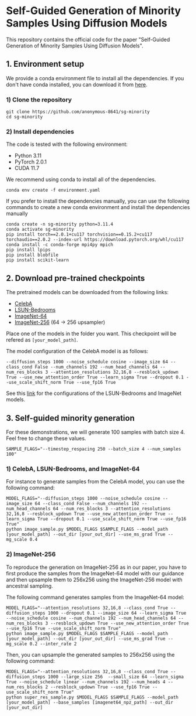 # Self-Guided Generation of Minority Samples Using Diffusion Models

This repository contains the official code for the paper "Self-Guided Generation of Minority Samples Using Diffusion Models".

## 1. Environment setup
We provide a conda environment file to install all the dependencies. If you don't have conda installed, you can download it from [here](https://docs.conda.io/en/latest/miniconda.html).

### 1) Clone the repository
```
git clone https://github.com/anonymous-8641/sg-minority
cd sg-minority
```

### 2) Install dependencies
The code is tested with the following environment:
- Python 3.11
- PyTorch 2.0.1
- CUDA 11.7

We recommend using conda to install all of the dependencies.
```
conda env create -f environment.yaml
```
If you prefer to install the dependencies manually, you can use the following commands to create a new conda environment and install the dependencies manually
```
conda create -n sg-minority python=3.11.4
conda activate sg-minority
pip install torch==2.0.1+cu117 torchvision==0.15.2+cu117 torchaudio==2.0.2 --index-url https://download.pytorch.org/whl/cu117
conda install -c conda-forge mpi4py mpich
pip install lpips
pip install blobfile
pip install scikit-learn
```


## 2. Download pre-trained checkpoints

The pretrained models can be downloaded from the following links:
- [CelebA](https://drive.google.com/file/d/11zaWowtEvU_rmAXnEe66x9tXzOdNbQrs/view?usp=drive_link)
- [LSUN-Bedrooms](https://openaipublic.blob.core.windows.net/diffusion/jul-2021/lsun_bedroom.pt)
- [ImageNet-64](https://openaipublic.blob.core.windows.net/diffusion/jul-2021/64x64_diffusion.pt)
- [ImageNet-256](https://openaipublic.blob.core.windows.net/diffusion/jul-2021/64_256_upsampler.pt) (64 → 256 upsampler)

Place one of the models in the folder you want. This checkpoint will be refered as ```[your_model_path]```.

The model configuration of the CelebA model is as follows:
```
--diffusion_steps 1000 --noise_schedule cosine --image_size 64 --class_cond False --num_channels 192 --num_head_channels 64 --num_res_blocks 3 --attention_resolutions 32,16,8 --resblock_updown True --use_new_attention_order True --learn_sigma True --dropout 0.1 --use_scale_shift_norm True --use_fp16 True
```

See this [link](https://github.com/openai/guided-diffusion) for the configurations of the LSUN-Bedrooms and ImageNet models.


## 3. Self-guided minority generation
For these demonstrations, we will generate 100 samples with batch size 4. Feel free to change these values.
```
SAMPLE_FLAGS="--timestep_respacing 250 --batch_size 4 --num_samples 100"
```

### 1) CelebA, LSUN-Bedrooms, and ImageNet-64
For instance to generate samples from the CelebA model, you can use the following command:
```
MODEL_FLAGS="--diffusion_steps 1000 --noise_schedule cosine --image_size 64 --class_cond False --num_channels 192 --num_head_channels 64 --num_res_blocks 3 --attention_resolutions 32,16,8 --resblock_updown True --use_new_attention_order True --learn_sigma True --dropout 0.1 --use_scale_shift_norm True --use_fp16 True"
python image_sample.py $MODEL_FLAGS $SAMPLE_FLAGS --model_path [your_model_path] --out_dir [your_out_dir] --use_ms_grad True --mg_scale 0.4
```
### 2) ImageNet-256
To reproduce the generation on ImageNet-256 as in our paper, you have to first produce the samples from the ImageNet-64 model with our guidance and then upsample them to 256x256 using the ImageNet-256 model with ancestral sampling.

The following command generates samples from the ImageNet-64 model:
```
MODEL_FLAGS="--attention_resolutions 32,16,8 --class_cond True --diffusion_steps 1000 --dropout 0.1 --image_size 64 --learn_sigma True --noise_schedule cosine --num_channels 192 --num_head_channels 64 --num_res_blocks 3 --resblock_updown True --use_new_attention_order True --use_fp16 True --use_scale_shift_norm True"
python image_sample.py $MODEL_FLAGS $SAMPLE_FLAGS --model_path [your_model_path] --out_dir [your_out_dir] --use_ms_grad True --mg_scale 0.2 --inter_rate 2
```

Then, you can upsample the generated samples to 256x256 using the following command:
```
MODEL_FLAGS="--attention_resolutions 32,16,8 --class_cond True --diffusion_steps 1000 --large_size 256  --small_size 64 --learn_sigma True --noise_schedule linear --num_channels 192 --num_heads 4 --num_res_blocks 2 --resblock_updown True --use_fp16 True --use_scale_shift_norm True"
python super_res_sample.py $MODEL_FLAGS $SAMPLE_FLAGS --model_path [your_model_path] --base_samples [imagenet64_npz_path] --out_dir [your_out_dir]
```
